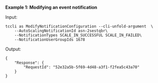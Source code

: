 **Example 1: Modifying an event notification**



Input: 

```
tccli as ModifyNotificationConfiguration --cli-unfold-argument  \
    --AutoScalingNotificationId asn-2sestqbr\
    --NotificationTypes SCALE_IN_SUCCESSFUL SCALE_IN_FAILED\
    --NotificationUserGroupIds 1678
```

Output: 
```
{
    "Response": {
        "RequestId": "52e32a5b-5f69-4d48-a3f1-f2fea5c43a70"
    }
}
```

